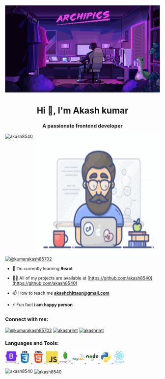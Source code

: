![logo](frontbg.gif)
<h1 align="center">Hi 👋, I'm Akash kumar</h1>
<h3 align="center">A passionate frontend developer</h3>

<img src="developer.gif"  align="right"  alt="coding" width="400" height="400">

<p align="left"> <img src="https://komarev.com/ghpvc/?username=akash8540&label=Profile%20views&color=0e75b6&style=flat" alt="akash8540" /> </p>

<p align="left"> <a href="https://twitter.com/@kumarakash85702" target="blank"><img src="https://img.shields.io/twitter/follow/@kumarakash85702?logo=twitter&style=for-the-badge" alt="@kumarakash85702" /></a> </p>

- 🌱 I’m currently learning **React**

- 👨‍💻 All of my projects are available at [https://github.com/akash8540](https://github.com/akash8540)

- 📫 How to reach me **akashchittaur@gmail.com**

- ⚡ Fun fact **i am happy person**

<h3 align="left">Connect with me:</h3>
<p align="left">
<a href="https://twitter.com/@kumarakash85702" target="blank"><img align="center" src="https://raw.githubusercontent.com/rahuldkjain/github-profile-readme-generator/master/src/images/icons/Social/twitter.svg" alt="@kumarakash85702" height="30" width="40" /></a>
<a href="https://linkedin.com/in/akashrimt" target="blank"><img align="center" src="https://raw.githubusercontent.com/rahuldkjain/github-profile-readme-generator/master/src/images/icons/Social/linked-in-alt.svg" alt="akashrimt" height="30" width="40" /></a>
<a href="https://www.leetcode.com/akashrimt" target="blank"><img align="center" src="https://raw.githubusercontent.com/rahuldkjain/github-profile-readme-generator/master/src/images/icons/Social/leet-code.svg" alt="akashrimt" height="30" width="40" /></a>
</p>

<h3 align="left">Languages and Tools:</h3>
<p align="left"> <a href="https://getbootstrap.com" target="_blank" rel="noreferrer"> <img src="https://raw.githubusercontent.com/devicons/devicon/master/icons/bootstrap/bootstrap-plain-wordmark.svg" alt="bootstrap" width="40" height="40"/> </a> <a href="https://www.w3schools.com/css/" target="_blank" rel="noreferrer"> <img src="https://raw.githubusercontent.com/devicons/devicon/master/icons/css3/css3-original-wordmark.svg" alt="css3" width="40" height="40"/> </a> <a href="https://www.w3.org/html/" target="_blank" rel="noreferrer"> <img src="https://raw.githubusercontent.com/devicons/devicon/master/icons/html5/html5-original-wordmark.svg" alt="html5" width="40" height="40"/> </a> <a href="https://developer.mozilla.org/en-US/docs/Web/JavaScript" target="_blank" rel="noreferrer"> <img src="https://raw.githubusercontent.com/devicons/devicon/master/icons/javascript/javascript-original.svg" alt="javascript" width="40" height="40"/> </a> <a href="https://www.mongodb.com/" target="_blank" rel="noreferrer"> <img src="https://raw.githubusercontent.com/devicons/devicon/master/icons/mongodb/mongodb-original-wordmark.svg" alt="mongodb" width="40" height="40"/> </a> <a href="https://www.mysql.com/" target="_blank" rel="noreferrer"> <img src="https://raw.githubusercontent.com/devicons/devicon/master/icons/mysql/mysql-original-wordmark.svg" alt="mysql" width="40" height="40"/> </a> <a href="https://nodejs.org" target="_blank" rel="noreferrer"> <img src="https://raw.githubusercontent.com/devicons/devicon/master/icons/nodejs/nodejs-original-wordmark.svg" alt="nodejs" width="40" height="40"/> </a> <a href="https://www.python.org" target="_blank" rel="noreferrer"> <img src="https://raw.githubusercontent.com/devicons/devicon/master/icons/python/python-original.svg" alt="python" width="40" height="40"/> </a> <a href="https://reactjs.org/" target="_blank" rel="noreferrer"> <img src="https://raw.githubusercontent.com/devicons/devicon/master/icons/react/react-original-wordmark.svg" alt="react" width="40" height="40"/> </a> </p>

<p><img align="left" src="https://github-readme-stats.vercel.app/api/top-langs?username=akash8540&show_icons=true&locale=en&layout=compact" alt="akash8540" /></p>

<p>&nbsp;<img align="center" src="https://github-readme-stats.vercel.app/api?username=akash8540&show_icons=true&locale=en" alt="akash8540" /></p>















